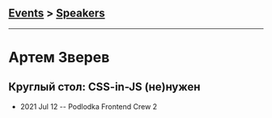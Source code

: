 ## [Events](../README.md) > [Speakers](../speakers.md)
---

# Артем Зверев

## Круглый стол: CSS-in-JS (не)нужен
- 2021 Jul 12 -- Podlodka Frontend Crew 2    
